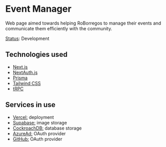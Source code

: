 # Event Manager

Web page aimed towards helping RoBorregos to manage their events and communicate them efficiently with the community.

<ins>Status</ins>: Development

## Technologies used

- [Next.js](https://nextjs.org)
- [NextAuth.js](https://next-auth.js.org)
- [Prisma](https://prisma.io)
- [Tailwind CSS](https://tailwindcss.com)
- [tRPC](https://trpc.io)

## Services in use

- [Vercel:](https://vercel.com) deployment
- [Supabase:](https://supabase.io) image storage
- [CockroachDB:](https://cockroachlabs.com) database storage
- [AzureAd:](https://azure.microsoft.com/en-us/services/active-directory/) OAuth provider
- [GitHub:](https://github.com) OAuth provider